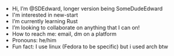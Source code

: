 - Hi, I’m @SDEdward, longer version being SomeDudeEdward
- I'm interested in new-start
- I’m currently learning Rust
- I’m looking to collaborate on anything that I can on!
- How to reach me: email, dm on a platform
- Pronouns: he/him
- Fun fact: I use linux (Fedora to be specific) but i used arch btw

<!---
SDEdward/SDEdward is a ✨ special ✨ repository because its `README.md` (this file) appears on your GitHub profile.
You can click the Preview link to take a look at your changes.
--->
